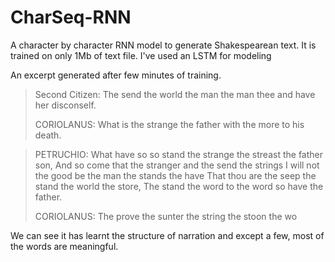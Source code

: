 # CharSeq-RNN

A character by character RNN model to generate Shakespearean text. It is trained on only 1Mb of text file.
I've used an LSTM for modeling

An excerpt generated after few minutes of training.

>Second Citizen:
>The send the world the man the man thee and have her disconself.
>
>CORIOLANUS:
>What is the strange the father with the more to his death.

>PETRUCHIO:
>What have so so stand the strange the streast the father son,
>And so come that the stranger and the send the strings
>I will not the good be the man the stands the have
>That thou are the seep the stand the world the store,
>The stand the word to the word so have the father.
>
>CORIOLANUS:
>The prove the sunter the string the stoon the wo


We can see it has learnt the structure of narration and except a few, most of the words are meaningful.  
